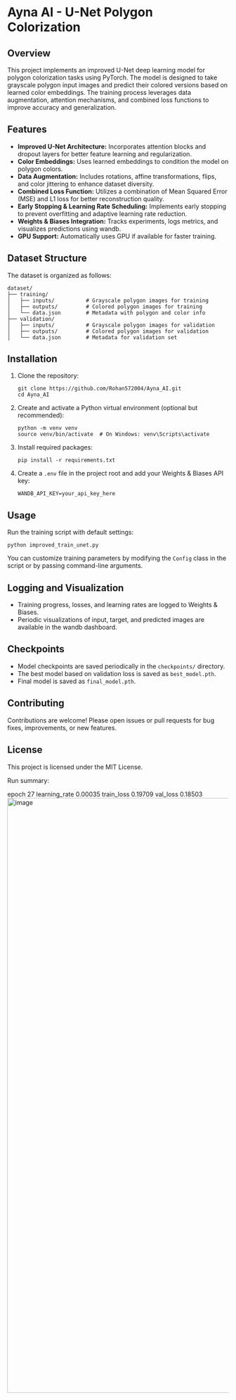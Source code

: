 # Ayna AI - U-Net Polygon Colorization

## Overview

This project implements an improved U-Net deep learning model for polygon colorization tasks using PyTorch. The model is designed to take grayscale polygon input images and predict their colored versions based on learned color embeddings. The training process leverages data augmentation, attention mechanisms, and combined loss functions to improve accuracy and generalization.

## Features

- **Improved U-Net Architecture:** Incorporates attention blocks and dropout layers for better feature learning and regularization.
- **Color Embeddings:** Uses learned embeddings to condition the model on polygon colors.
- **Data Augmentation:** Includes rotations, affine transformations, flips, and color jittering to enhance dataset diversity.
- **Combined Loss Function:** Utilizes a combination of Mean Squared Error (MSE) and L1 loss for better reconstruction quality.
- **Early Stopping & Learning Rate Scheduling:** Implements early stopping to prevent overfitting and adaptive learning rate reduction.
- **Weights & Biases Integration:** Tracks experiments, logs metrics, and visualizes predictions using wandb.
- **GPU Support:** Automatically uses GPU if available for faster training.

## Dataset Structure

The dataset is organized as follows:

```
dataset/
├── training/
│   ├── inputs/          # Grayscale polygon images for training
│   ├── outputs/         # Colored polygon images for training
│   └── data.json        # Metadata with polygon and color info
├── validation/
│   ├── inputs/          # Grayscale polygon images for validation
│   ├── outputs/         # Colored polygon images for validation
│   └── data.json        # Metadata for validation set
```

## Installation

1. Clone the repository:
   ```
   git clone https://github.com/Rohan572004/Ayna_AI.git
   cd Ayna_AI
   ```

2. Create and activate a Python virtual environment (optional but recommended):
   ```
   python -m venv venv
   source venv/bin/activate  # On Windows: venv\Scripts\activate
   ```

3. Install required packages:
   ```
   pip install -r requirements.txt
   ```

4. Create a `.env` file in the project root and add your Weights & Biases API key:
   ```
   WANDB_API_KEY=your_api_key_here
   ```

## Usage

Run the training script with default settings:

```
python improved_train_unet.py
```

You can customize training parameters by modifying the `Config` class in the script or by passing command-line arguments.

## Logging and Visualization

- Training progress, losses, and learning rates are logged to Weights & Biases.
- Periodic visualizations of input, target, and predicted images are available in the wandb dashboard.

## Checkpoints

- Model checkpoints are saved periodically in the `checkpoints/` directory.
- The best model based on validation loss is saved as `best_model.pth`.
- Final model is saved as `final_model.pth`.

## Contributing

Contributions are welcome! Please open issues or pull requests for bug fixes, improvements, or new features.

## License

This project is licensed under the MIT License.




Run summary:

epoch	27
learning_rate	0.00035
train_loss	0.19709
val_loss	0.18503
<img width="2465" height="1353" alt="image" src="https://github.com/user-attachments/assets/97d496cf-3da4-4e6a-bc82-3c762416c11e" />





